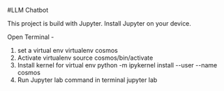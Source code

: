 #LLM Chatbot

This project is build with Jupyter. Install Jupyter on your device.

Open Terminal - 
1. set a virtual env 
   virtualenv cosmos
2. Activate virtualenv
   source cosmos/bin/activate
3. Install kernel for virtual env
   python -m ipykernel install --user --name cosmos
4. Run Jupyter lab command in terminal
   jupyter lab
